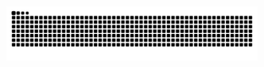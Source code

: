 ![Snake animation](https://github.com/byron333/byron333/blob/output/github-contribution-grid-snake.svg)
